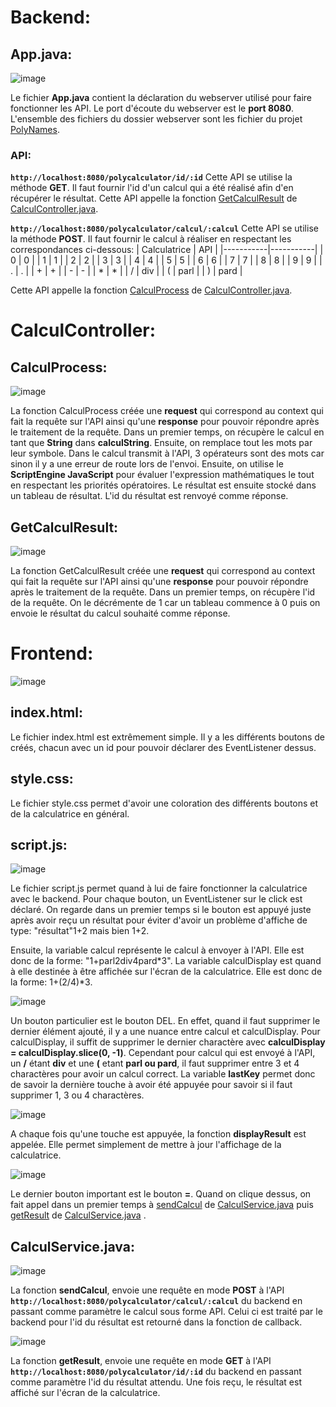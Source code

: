 # Backend:
## App.java:
![image](https://github.com/user-attachments/assets/e87d2b2d-dac3-4e2d-bcef-ea0c1af06fe2)

Le fichier **App.java** contient la déclaration du webserver utilisé pour faire fonctionner les API. Le port d'écoute du webserver est le **port 8080**. L'ensemble des fichiers du dossier webserver sont les fichier du projet [PolyNames](https://github.com/mateohubert2/PolyNames). 
### API:
**`http://localhost:8080/polycalculator/id/:id`** Cette API se utilise la méthode **GET**. Il faut fournir l'id d'un calcul qui a été réalisé afin d'en récupérer le résultat. Cette API appelle la fonction [GetCalculResult](##GetCalculResult) de [CalculController.java](#CalculController.java.).

**`http://localhost:8080/polycalculator/calcul/:calcul`** Cette API se utilise la méthode **POST**. Il faut fournir le calcul à réaliser en respectant les correspondances ci-dessous:
| Calculatrice | API |
|-----------|-----------|
| 0  | 0  |
| 1  | 1  |
| 2  | 2  |
| 3  | 3  |
| 4  | 4  |
| 5  | 5  |
| 6  | 6  |
| 7  | 7  |
| 8  | 8  |
| 9  | 9  |
| .  | .  |
| +  | +  |
| -  | -  |
| *  | *  |
| /  | div  |
| (  | parl  |
| )  | pard  |


Cette API appelle la fonction [CalculProcess](##CalculProcess) de [CalculController.java](#CalculController.java).

# CalculController:
## CalculProcess:
![image](https://github.com/user-attachments/assets/16518a7c-b7af-43ec-8652-64e00f1b320d)

La fonction CalculProcess créée une **request** qui correspond au context qui fait la requête sur l'API ainsi qu'une **response** pour pouvoir répondre après le traitement de la requête. Dans un premier temps, on récupère le calcul en tant que **String** dans **calculString**. Ensuite, on remplace tout les mots par leur symbole. Dans le calcul transmit à l'API, 3 opérateurs sont des mots car sinon il y a une erreur de route lors de l'envoi. Ensuite, on utilise le **ScriptEngine JavaScript** pour évaluer l'expression mathématiques le tout en respectant les priorités opératoires. Le résultat est ensuite stocké dans un tableau de résultat. L'id du résultat est renvoyé comme réponse.

## GetCalculResult:
![image](https://github.com/user-attachments/assets/b7add1bd-8e14-4548-b918-7d9397378ffc)

La fonction GetCalculResult créée une **request** qui correspond au context qui fait la requête sur l'API ainsi qu'une **response** pour pouvoir répondre après le traitement de la requête. Dans un premier temps, on récupère l'id de la requête. On le décrémente de 1 car un tableau commence à 0 puis on envoie le résultat du calcul souhaité comme réponse.

# Frontend:
![image](https://github.com/user-attachments/assets/d1476aa2-cf1a-4ab6-a075-164dd739a5b8)

## index.html:
Le fichier index.html est extrêmement simple. Il y a les différents boutons de créés, chacun avec un id pour pouvoir déclarer des EventListener dessus. 

## style.css:
Le fichier style.css permet d'avoir une coloration des différents boutons et de la calculatrice en général.

## script.js:
![image](https://github.com/user-attachments/assets/4392d652-1017-4c71-a9de-7166776bc790)

Le fichier script.js permet quand à lui de faire fonctionner la calculatrice avec le backend. Pour chaque bouton, un  EventListener sur le click est déclaré. On regarde dans un premier temps si le bouton est appuyé juste après avoir reçu un résultat pour éviter d'avoir un problème d'affiche de type: "résultat"1+2 mais bien 1+2.

Ensuite, la variable calcul représente le calcul à envoyer à l'API. Elle est donc de la forme: "1+parl2div4pard*3". La variable calculDisplay est quand à elle destinée à être affichée sur l'écran de la calculatrice. Elle est donc de la forme: 1+(2/4)*3.

![image](https://github.com/user-attachments/assets/5cb8a84c-fdc9-4835-9157-2e62c6aa88c5)

Un bouton particulier est le bouton DEL. En effet, quand il faut supprimer le dernier élément ajouté, il y a une nuance entre calcul et calculDisplay. Pour calculDisplay, il suffit de supprimer le dernier charactère avec **calculDisplay  =  calculDisplay.slice(0, -1)**. Cependant pour calcul qui est envoyé à l'API, un **/** étant **div** et une **(** etant **parl ou pard**, il faut supprimer entre 3 et 4 charactères pour avoir un calcul correct. La variable **lastKey** permet donc de savoir la dernière touche à avoir été appuyée pour savoir si il faut supprimer 1, 3 ou 4 charactères.

![image](https://github.com/user-attachments/assets/ebe7bcdf-cec4-412a-8103-cbcc60acc469)

A chaque fois qu'une touche est appuyée, la fonction **displayResult** est appelée. Elle permet simplement de mettre à jour l'affichage de la calculatrice.

![image](https://github.com/user-attachments/assets/00687ac7-fdab-4b81-8c2a-9b2a5dd9917e)

Le dernier bouton important est le bouton **=**. Quand on clique dessus, on fait appel dans un premier temps à [sendCalcul](##sendCalcul) de [CalculService.java](##CalculService.java) puis [getResult](##getResult) de [CalculService.java](##CalculService.java) .

## CalculService.java:

![image](https://github.com/user-attachments/assets/566e89c1-069f-4ce0-9c1c-571f438d2051)

La fonction **sendCalcul**, envoie une requête en mode **POST** à l'API **`http://localhost:8080/polycalculator/calcul/:calcul`** du backend en passant comme paramètre le calcul sous forme API. Celui ci est traité par le backend pour l'id du résultat est retourné dans la fonction de callback. 

![image](https://github.com/user-attachments/assets/192d298d-8ccb-4140-8d4a-34d969fc3416)

La fonction **getResult**, envoie une requête en mode **GET** à l'API **`http://localhost:8080/polycalculator/id/:id`** du backend en passant comme paramètre l'id du résultat attendu. Une fois reçu, le résultat est affiché sur l'écran de la calculatrice.
